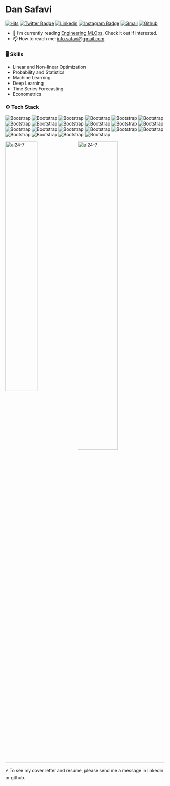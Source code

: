 # Dan Safavi

[![Hits](https://hits.seeyoufarm.com/api/count/incr/badge.svg?url=https%3A%2F%2Fgithub.com%2Fai24-7%2Fai24-7&count_bg=%2379C83D&title_bg=%23555555&icon=&icon_color=%23E7E7E7&title=Profile+Views&edge_flat=false)](https://hits.seeyoufarm.com)
[![Twitter Badge](https://img.shields.io/badge/-Twitter-1da1f2?labelColor=1da1f2&logo=twitter&logoColor=white&link=https://twitter.com/danielsafavi)](https://twitter.com/danielsafavi)
[![Linkedin](https://img.shields.io/badge/-LinkedIn-blue?style=flat&logo=Linkedin&logoColor=white&link=https://www.linkedin.com/in/daniel-safavi)](https://www.linkedin.com/in/daniel-safavi-0163a5140?trk=people-guest_people_search-card)
[![Instagram Badge](https://img.shields.io/badge/-Instagram-purple?logo=instagram&logoColor=white&link=https://instagram.com/dan_safavi/)](https://www.instagram.com/dan_safavi)
[![Gmail](https://img.shields.io/badge/-Gmail-c14438?style=flat&logo=Gmail&logoColor=white)](mailto:info.safavi@gmail.com)
[![Github](https://img.shields.io/github/followers/ai24-7?label=Follow&style=social)](https://github.com/ai24-7)

- 🤔 I’m currently reading [Engineering MLOps](https://www.oreilly.com/library/view/engineering-mlops/9781800562882/). Check it out if interested.
- 📫 How to reach me: info.safavi@gmail.com


### 🖥 Skills

- Linear and Non-linear Optimization
- Probability and Statistics
- Machine Learning
- Deep Learning
- Time Series Forecasting
- Econometrics
  
### ⚙️ Tech Stack

![Bootstrap](https://img.shields.io/badge/-Python-05122A?style=flat-square&logo=Python&color=353535) ![Bootstrap](https://img.shields.io/badge/-Docker-05122A?style=flat-square&logo=Docker&color=353535) ![Bootstrap](https://img.shields.io/badge/-Kubernetes-05122A?style=flat-square&logo=Kubernetes&color=353535) ![Bootstrap](https://img.shields.io/badge/-Helm-05122A?style=flat-square&logo=Helm&color=353535) ![Bootstrap](https://img.shields.io/badge/-MLflow-05122A?style=flat-square&logo=Mlflow&color=353535) ![Bootstrap](https://img.shields.io/badge/-Airflow-05122A?style=flat-square&logo=ApacheAirflow&color=353535) ![Bootstrap](https://img.shields.io/badge/-Spark-05122A?style=flat-square&logo=ApacheSpark&color=353535) ![Bootstrap](https://img.shields.io/badge/-Pandas-05122A?style=flat-square&logo=Pandas&color=353535) ![Bootstrap](https://img.shields.io/badge/-TensorFlow-05122A?style=flat-square&logo=TensorFlow&color=353535) ![Bootstrap](https://img.shields.io/badge/-Scikit%20Learn-05122A?style=flat-square&logo=Scikit-Learn&color=353535) ![Bootstrap](https://img.shields.io/badge/-Hadoop-05122A?style=flat-square&logo=ApacheHadoop&color=353535) ![Bootstrap](https://img.shields.io/badge/-MongoDB-05122A?style=flat-square&logo=MongoDB&color=353535) ![Bootstrap](https://img.shields.io/badge/-PostgreSQL-05122A?style=flat-square&logo=PostgreSQL&color=353535) ![Bootstrap](https://img.shields.io/badge/-Numpy-05122A?style=flat-square&logo=Numpy&color=353535) ![Bootstrap](https://img.shields.io/badge/-Matplotlib-05122A?style=flat-square&logo=Matplotlib&color=353535) ![Bootstrap](https://img.shields.io/badge/-Plotly-05122A?style=flat-square&logo=Plotly&color=353535) ![Bootstrap](https://img.shields.io/badge/-Flask-05122A?style=flat-square&logo=Flask&color=353535) ![Bootstrap](https://img.shields.io/badge/-Visual%20Studio%20Code-05122A?style=flat-square&logo=Visual-Studio-Code&color=353535) ![Bootstrap](https://img.shields.io/badge/-Gitlab-05122A?style=flat-square&logo=Gitlab&color=353535) ![Bootstrap](https://img.shields.io/badge/-Streamlit-05122A?style=flat-square&logo=Streamlit&color=353535) ![Bootstrap](https://img.shields.io/badge/-Prometheus-05122A?style=flat-square&logo=Prometheus&color=353535) ![Bootstrap](https://img.shields.io/badge/-Grafana-05122A?style=flat-square&logo=Grafana&color=353535)

<div>
  <img width="45%" align="left" src="https://github-readme-stats.vercel.app/api/top-langs?username=ai24-7&show_icons=true&locale=en&layout=compact" alt="ai24-7" />
  <img width="50%"  src="https://github-readme-streak-stats.herokuapp.com/?user=ai24-7&" alt="ai24-7" />
</div>


---
:zap: To see my cover letter and resume, please send me a message in linkedin or github.

